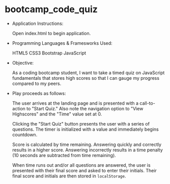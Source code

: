 # bootcamp_code_quiz

* Application Instructions:

    Open index.html to begin application.


* Programming Languages & Framesworks Used:

    HTML5
    CSS3
    Bootstrap
    JavaScript


* Objective:

    As a coding bootcamp student, I want to take a timed quiz on JavaScript fundamentals that stores high scores so that I can gauge my progress compared to my peers.


* Play proceeds as follows:

  The user arrives at the landing page and is presented with a call-to-action to "Start Quiz." Also note the navigation option to "View Highscores" and the "Time" value set at 0.

  Clicking the "Start Quiz" button presents the user with a series of questions. The timer is initialized with a value and immediately begins countdown.

  Score is calculated by time remaining. Answering quickly and correctly results in a higher score. Answering incorrectly results in a time penalty (10 seconds are subtracted from time remaining).

  When time runs out and/or all questions are answered, the user is presented with their final score and asked to enter their initials. Their final score and initials are then stored in `localStorage`.